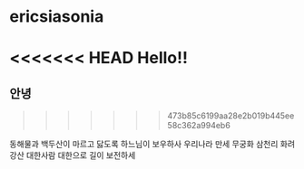 # ericsiasonia

<<<<<<< HEAD
Hello!!
=======
## 안녕
>>>>>>> 473b85c6199aa28e2b019b445ee58c362a994eb6

동해물과 백두산이 마르고 닳도록 하느님이 보우하사 우리나라 만세 무궁화 삼천리 화려강산 대한사람 대한으로 길이 보전하세
